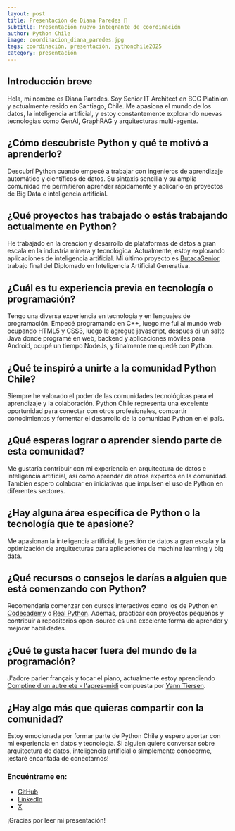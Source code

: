 ```yaml
---
layout: post
title: Presentación de Diana Paredes 🎉
subtitle: Presentación nuevo integrante de coordinación
author: Python Chile
image: coordinacion_diana_paredes.jpg
tags: coordinación, presentación, pythonchile2025
category: presentación
---
```


## Introducción breve

Hola, mi nombre es Diana Paredes. Soy Senior IT Architect en BCG Platinion y actualmente resido en Santiago, Chile. Me apasiona el mundo de los datos, la inteligencia artificial, y estoy constantemente explorando nuevas tecnologías como GenAI, GraphRAG y arquitecturas multi-agente.

## ¿Cómo descubriste Python y qué te motivó a aprenderlo?

Descubrí Python cuando empecé a trabajar con ingenieros de aprendizaje automático y científicos de datos. Su sintaxis sencilla y su amplia comunidad me permitieron aprender rápidamente y aplicarlo en proyectos de Big Data e inteligencia artificial.

## ¿Qué proyectos has trabajado o estás trabajando actualmente en Python?

He trabajado en la creación y desarrollo de plataformas de datos a gran escala en la industria minera y tecnológica. Actualmente, estoy explorando aplicaciones de inteligencia artificial. Mi último proyecto es [ButacaSenior](https://github.com/dianewalls/butaca-senior), trabajo final del Diplomado en Inteligencia Artificial Generativa.

## ¿Cuál es tu experiencia previa en tecnología o programación?

Tengo una diversa experiencia en tecnología y en lenguajes de programación. Empecé programando en C++, luego me fui al mundo web ocupando HTML5 y CSS3, luego le agregue javascript, despues di un salto Java donde programé en web, backend y aplicaciones móviles para Android, ocupé un tiempo NodeJs, y finalmente me quedé con Python. 

## ¿Qué te inspiró a unirte a la comunidad Python Chile?

Siempre he valorado el poder de las comunidades tecnológicas para el aprendizaje y la colaboración. Python Chile representa una excelente oportunidad para conectar con otros profesionales, compartir conocimientos y fomentar el desarrollo de la comunidad Python en el país.

## ¿Qué esperas lograr o aprender siendo parte de esta comunidad?

Me gustaría contribuir con mi experiencia en arquitectura de datos e inteligencia artificial, así como aprender de otros expertos en la comunidad. También espero colaborar en iniciativas que impulsen el uso de Python en diferentes sectores.

## ¿Hay alguna área específica de Python o la tecnología que te apasione?

Me apasionan la inteligencia artificial, la gestión de datos a gran escala y la optimización de arquitecturas para aplicaciones de machine learning y big data.

## ¿Qué recursos o consejos le darías a alguien que está comenzando con Python?

Recomendaría comenzar con cursos interactivos como los de Python en [Codecademy](https://www.codecademy.com/learn) o [Real Python](https://realpython.com/). Además, practicar con proyectos pequeños y contribuir a repositorios open-source es una excelente forma de aprender y mejorar habilidades.

## ¿Qué te gusta hacer fuera del mundo de la programación?

J'adore parler français y tocar el piano, actualmente estoy aprendiendo [Comptine d'un autre ete - l'apres-midi](https://www.youtube.com/watch?v=NvryolGa19A) compuesta por [Yann Tiersen](https://es.wikipedia.org/wiki/Yann_Tiersen).

## ¿Hay algo más que quieras compartir con la comunidad?

Estoy emocionada por formar parte de Python Chile y espero aportar con mi experiencia en datos y tecnología. Si alguien quiere conversar sobre arquitectura de datos, inteligencia artificial o simplemente conocerme, ¡estaré encantada de conectarnos!

### Encuéntrame en:

- [GitHub](https://github.com/dianewalls)
- [LinkedIn](https://www.linkedin.com/in/dianewalls/)
- [X](https://x.com/todianewalls)

¡Gracias por leer mi presentación!